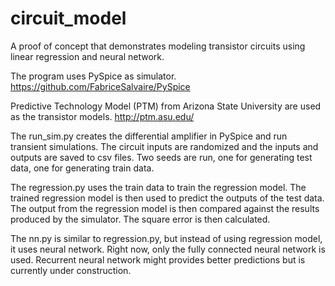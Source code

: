 # circuit_model
A proof of concept that demonstrates modeling transistor circuits using linear regression and neural network.

The program uses PySpice as simulator. 
https://github.com/FabriceSalvaire/PySpice

Predictive Technology Model (PTM) from Arizona State University are used as the transistor models.
http://ptm.asu.edu/

The run_sim.py creates the differential amplifier in PySpice and run transient simulations. The circuit inputs are randomized and the inputs and outputs are saved to csv files.
Two seeds are run, one for generating test data, one for generating train data.

The regression.py uses the train data to train the regression model. The trained regression model is then used to predict the outputs of the test data.
The output from the regression model is then compared against the results produced by the simulator. The square error is then calculated.

The nn.py is similar to regression.py, but instead of using regression model, it uses neural network. Right now, only the fully connected neural network is used.
Recurrent neural network might provides better predictions but is currently under construction.
